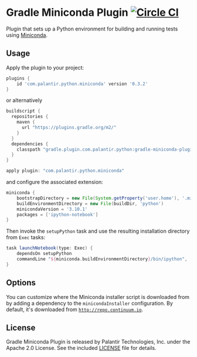 Gradle Miniconda Plugin [![Circle CI](https://circleci.com/gh/palantir/gradle-miniconda-plugin.svg?style=svg)](https://circleci.com/gh/palantir/gradle-miniconda-plugin)
=======================

Plugin that sets up a Python environment for building and running tests using
[Miniconda](http://conda.pydata.org/miniconda.html).

Usage
-----

Apply the plugin to your project:

```gradle
plugins {
    id 'com.palantir.python.miniconda' version '0.3.2'
}
```

or alternatively

```gradle
buildscript {
  repositories {
    maven {
      url "https://plugins.gradle.org/m2/"
    }
  }
  dependencies {
    classpath "gradle.plugin.com.palantir.python:gradle-miniconda-plugin:0.3.2"
  }
}

apply plugin: "com.palantir.python.miniconda"
```

and configure the associated extension:

```gradle
miniconda {
    bootstrapDirectory = new File(System.getProperty('user.home'), '.miniconda')
    buildEnvironmentDirectory = new File(buildDir, 'python')
    minicondaVersion = '3.10.1'
    packages = ['ipython-notebook']
}
```

Then invoke the `setupPython` task and use the resulting installation directory from `Exec` tasks:

```gradle
task launchNotebook(type: Exec) {
    dependsOn setupPython
    commandLine "${miniconda.buildEnvironmentDirectory}/bin/ipython", 'notebook'
}
```

Options
-------

You can customize where the Miniconda installer script is downloaded from by adding a dependency to the
`minicondaInstaller` configuration. By default, it's downloaded from
[`http://repo.continuum.io`](http://repo.continuum.io).

License
-------

Gradle Miniconda Plugin is released by Palantir Technologies, Inc. under the Apache 2.0 License. See the included
[LICENSE](LICENSE) file for details.
